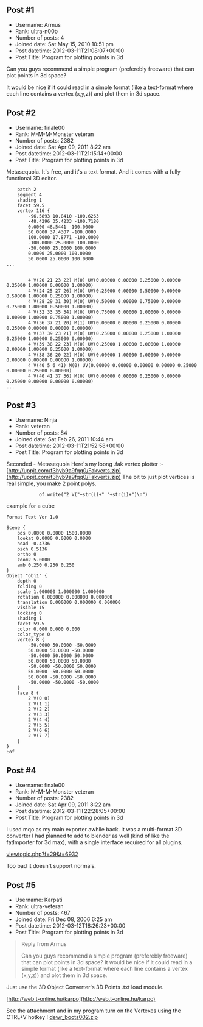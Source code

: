## Post #1
- Username: Armus
- Rank: ultra-n00b
- Number of posts: 4
- Joined date: Sat May 15, 2010 10:51 pm
- Post datetime: 2012-03-11T21:08:07+00:00
- Post Title: Program for plotting points in 3d

Can you guys recommend a simple program (preferebly freeware) that can plot points in 3d space?

It would be nice if it could read in a simple format (like a text-format where each line contains a vertex (x,y,z)) and plot them in 3d space.
## Post #2
- Username: finale00
- Rank: M-M-M-Monster veteran
- Number of posts: 2382
- Joined date: Sat Apr 09, 2011 8:22 am
- Post datetime: 2012-03-11T21:15:14+00:00
- Post Title: Program for plotting points in 3d

Metasequoia. It's free, and it's a text format. And it comes with a fully functional 3D editor.

```
	patch 2
	segment 4
	shading 1
	facet 59.5
	vertex 116 {
		-96.5893 10.8410 -100.6263
		-48.4296 35.4233 -100.7180
		0.0000 48.5441 -100.0000
		50.0000 37.4307 -100.0000
		100.0000 17.8771 -100.0000
		-100.0000 25.0000 100.0000
		-50.0000 25.0000 100.0000
		0.0000 25.0000 100.0000
		50.0000 25.0000 100.0000
...


```


```
		4 V(20 21 23 22) M(0) UV(0.00000 0.00000 0.25000 0.00000 0.25000 1.00000 0.00000 1.00000)
		4 V(24 25 27 26) M(0) UV(0.25000 0.00000 0.50000 0.00000 0.50000 1.00000 0.25000 1.00000)
		4 V(28 29 31 30) M(0) UV(0.50000 0.00000 0.75000 0.00000 0.75000 1.00000 0.50000 1.00000)
		4 V(32 33 35 34) M(0) UV(0.75000 0.00000 1.00000 0.00000 1.00000 1.00000 0.75000 1.00000)
		4 V(36 37 21 20) M(1) UV(0.00000 0.00000 0.25000 0.00000 0.25000 0.00000 0.00000 0.00000)
		4 V(37 39 23 21) M(0) UV(0.25000 0.00000 0.25000 1.00000 0.25000 1.00000 0.25000 0.00000)
		4 V(39 38 22 23) M(0) UV(0.25000 1.00000 0.00000 1.00000 0.00000 1.00000 0.25000 1.00000)
		4 V(38 36 20 22) M(0) UV(0.00000 1.00000 0.00000 0.00000 0.00000 0.00000 0.00000 1.00000)
		4 V(40 5 6 41) M(0) UV(0.00000 0.00000 0.00000 0.00000 0.25000 0.00000 0.25000 0.00000)
		4 V(40 41 37 36) M(0) UV(0.00000 0.00000 0.25000 0.00000 0.25000 0.00000 0.00000 0.00000)
...

```
## Post #3
- Username: Ninja
- Rank: veteran
- Number of posts: 84
- Joined date: Sat Feb 26, 2011 10:44 am
- Post datetime: 2012-03-11T21:52:58+00:00
- Post Title: Program for plotting points in 3d

Seconded - Metasequoia
Here's my loong .fak vertex plotter :- [http://uppit.com/f3hyb9a9fqq0/Fakverts.zip](http://uppit.com/f3hyb9a9fqq0/Fakverts.zip)
The bit to just plot vertices is real simple, you make 2 point polys.

```
            of.write("2 V("+str(i)+" "+str(i)+")\n")
```


example for a cube

```
Format Text Ver 1.0

Scene {
	pos 0.0000 0.0000 1500.0000
	lookat 0.0000 0.0000 0.0000
	head -0.4736
	pich 0.5136
	ortho 0
	zoom2 5.0000
	amb 0.250 0.250 0.250
}
Object "obj1" {
	depth 0
	folding 0
	scale 1.000000 1.000000 1.000000
	rotation 0.000000 0.000000 0.000000
	translation 0.000000 0.000000 0.000000
	visible 15
	locking 0
	shading 1
	facet 59.5
	color 0.000 0.000 0.000
	color_type 0
	vertex 8 {
		-50.0000 50.0000 -50.0000
		50.0000 50.0000 -50.0000
		-50.0000 50.0000 50.0000
		50.0000 50.0000 50.0000
		-50.0000 -50.0000 50.0000
		50.0000 -50.0000 50.0000
		50.0000 -50.0000 -50.0000
		-50.0000 -50.0000 -50.0000
	}
	face 8 {
		2 V(0 0)
		2 V(1 1)
		2 V(2 2)
		2 V(3 3)
		2 V(4 4)
		2 V(5 5)
		2 V(6 6)
		2 V(7 7)
	}
}
Eof
```
## Post #4
- Username: finale00
- Rank: M-M-M-Monster veteran
- Number of posts: 2382
- Joined date: Sat Apr 09, 2011 8:22 am
- Post datetime: 2012-03-11T22:28:05+00:00
- Post Title: Program for plotting points in 3d

I used mqo as my main exporter awhile back. It was a multi-format 3D converter I had planned to add to blender as well (kind of like the fatImporter for 3d max), with a single interface required for all plugins.

[viewtopic.php?f=29&t=6932](http://forum.xentax.com/viewtopic.php?f=29&t=6932)

Too bad it doesn't support normals.
## Post #5
- Username: Karpati
- Rank: ultra-veteran
- Number of posts: 467
- Joined date: Fri Dec 08, 2006 6:25 am
- Post datetime: 2012-03-12T18:26:23+00:00
- Post Title: Program for plotting points in 3d

> Reply from Armus
>
> Can you guys recommend a simple program (preferebly freeware) that can plot points in 3d space?
It would be nice if it could read in a simple format (like a text-format where each line contains a vertex (x,y,z)) and plot them in 3d space.

Just use the 3D Object Converter's 3D Points .txt load module.

[http://web.t-online.hu/karpo](http://web.t-online.hu/karpo)

See the attachment and in my program turn on the Vertexes using the CTRL+V hotkey !
[dewr_boots002.zip](https://xentaxbackup.github.io/file/5181_dewr_boots002.zip)
